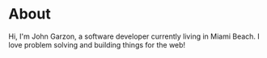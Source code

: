 # About

Hi, I'm John Garzon, a software developer currently living in Miami Beach. I love problem solving and building things for the web!

